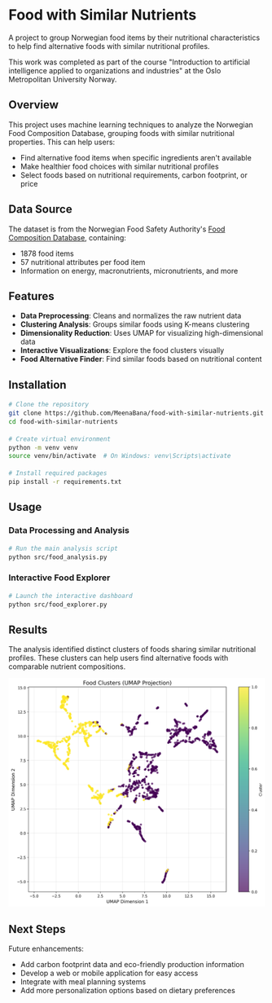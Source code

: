 # Food with Similar Nutrients

A project to group Norwegian food items by their nutritional characteristics to help find alternative foods with similar nutritional profiles.

This work was completed as part of the course "Introduction to artificial intelligence applied to organizations and industries" at the Oslo Metropolitan University Norway. 

## Overview

This project uses machine learning techniques to analyze the Norwegian Food Composition Database, grouping foods with similar nutritional properties. This can help users:

- Find alternative food items when specific ingredients aren't available
- Make healthier food choices with similar nutritional profiles
- Select foods based on nutritional requirements, carbon footprint, or price

## Data Source

The dataset is from the Norwegian Food Safety Authority's [Food Composition Database](https://www.matportalen.no/verktoy/matvaretabellen/), containing:
- 1878 food items
- 57 nutritional attributes per food item
- Information on energy, macronutrients, micronutrients, and more

## Features

- **Data Preprocessing**: Cleans and normalizes the raw nutrient data
- **Clustering Analysis**: Groups similar foods using K-means clustering
- **Dimensionality Reduction**: Uses UMAP for visualizing high-dimensional data
- **Interactive Visualizations**: Explore the food clusters visually
- **Food Alternative Finder**: Find similar foods based on nutritional content

## Installation

```bash
# Clone the repository
git clone https://github.com/MeenaBana/food-with-similar-nutrients.git
cd food-with-similar-nutrients

# Create virtual environment 
python -m venv venv
source venv/bin/activate  # On Windows: venv\Scripts\activate

# Install required packages
pip install -r requirements.txt
```

## Usage

### Data Processing and Analysis
```bash
# Run the main analysis script
python src/food_analysis.py
```

### Interactive Food Explorer
```bash
# Launch the interactive dashboard
python src/food_explorer.py
```

## Results

The analysis identified distinct clusters of foods sharing similar nutritional profiles. These clusters can help users find alternative foods with comparable nutrient compositions.

![Food Clusters Visualization](docs/images/food_clusters.png)

## Next Steps

Future enhancements:
- Add carbon footprint data and eco-friendly production information
- Develop a web or mobile application for easy access
- Integrate with meal planning systems
- Add more personalization options based on dietary preferences